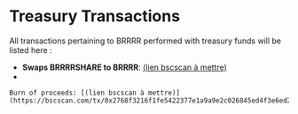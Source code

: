 # Treasury Transactions

All transactions pertaining to BRRRR performed with treasury funds will be listed here :

* **Swaps BRRRRSHARE to BRRRR**: [(lien bscscan à mettre)](https://bscscan.com/tx/0xa752bf234ee410c454ed35be877f2b279871d4befbe89012cd214393977a3a77)
*

    Burn of proceeds: [(lien bscscan à mettre)](https://bscscan.com/tx/0x2768f3216f1fe5422377e1a9a9e2c026845ed4f3e6ed29ff00c4bf2673f36958)
